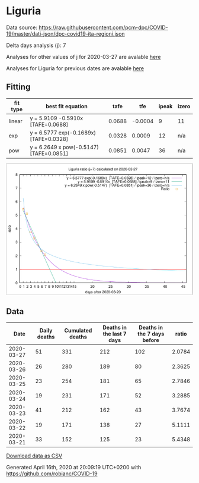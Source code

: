 # Liguria

Data source: https://raw.githubusercontent.com/pcm-dpc/COVID-19/master/dati-json/dpc-covid19-ita-regioni.json

Delta days analysis (j): 7

Analyses for other values of j for 2020-03-27 are avalable [here](../2020-03-27/README.md)

Analyses for Liguria for previous dates are avalable [here](../README.md)

## Fitting 
|fit type|best fit equation|tafe|tfe|ipeak|izero|
|-------|-----|--------|------|---|---|
|linear|y = 5.9109 -0.5910x  [TAFE=0.0688]|0.0688|-0.0004|9|11|
|exp|y = 6.5777 exp(-0.1689x)  [TAFE=0.0328]|0.0328|0.0009|12|n/a|
|pow|y = 6.2649 x pow(-0.5147)  [TAFE=0.0851]|0.0851|0.0047|36|n/a|

![Plot](COVID-19_liguria_j7_2020-03-27.png)

## Data
|Date|Daily deaths|Cumulated deaths|Deaths in the last 7 days|Deaths in the 7 days before|ratio|
|----|----------|-----------|-------|--------------------|-----|
|2020-03-27|51|331|212|102|2.0784|
|2020-03-26|26|280|189|80|2.3625|
|2020-03-25|23|254|181|65|2.7846|
|2020-03-24|19|231|171|52|3.2885|
|2020-03-23|41|212|162|43|3.7674|
|2020-03-22|19|171|138|27|5.1111|
|2020-03-21|33|152|125|23|5.4348|

[Download data as CSV](COVID-19_liguria_j7_2020-03-27.csv)

Generated April 16th, 2020 at 20:09:19 UTC+0200 with https://github.com/robianc/COVID-19
